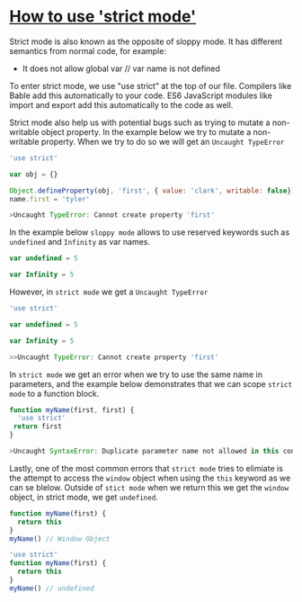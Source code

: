# [How to use 'strict mode'](https://egghead.io/lessons/javascript-how-to-use-strict-mode)

Strict mode is also known as the opposite of sloppy mode. It has different semantics from normal code, for example:

* It does not allow global var // var name is not defined

To enter strict mode, we use "use strict" at the top of our file. Compilers like Bable add this automatically to your code. ES6 JavaScript modules like import and export add this automatically to the code as well.

Strict mode also help us with potential bugs such as trying to mutate a non-writable object property. In the example below we try to mutate a non-writable property. When we try to do so we will get an `Uncaught TypeError`

```js
'use strict'

var obj = {}

Object.defineProperty(obj, 'first', { value: 'clark', writable: false})
name.first = 'tyler'

>Uncaught TypeError: Cannot create property 'first'
```

In the example below `sloppy mode` allows to use reserved keywords such as `undefined` and `Infinity` as var names.

```js
var undefined = 5

var Infinity = 5
```

However, in `strict mode` we get a `Uncaught TypeError`

```js
'use strict'

var undefined = 5

var Infinity = 5

>>Uncaught TypeError: Cannot create property 'first'
```

In `strict mode` we get an error when we try to use the same name in parameters, and the example below demonstrates that we can scope `strict mode` to a function block. 

```js
function myName(first, first) {
  'use strict'
 return first
}

>Uncaught SyntaxError: Duplicate parameter name not allowed in this context
```

Lastly, one of the most common errors that `strict mode` tries to elimiate is the attempt to access the `window` object when using the `this` keyword as we can se blelow. Outside of `stict mode` when we return this we get the `window` object, in strict mode, we get `undefined`. 

```js
function myName(first) {
  return this
}
myName() // Window Object
```

```js
'use strict'
function myName(first) {
  return this
}
myName() // undefined
```
